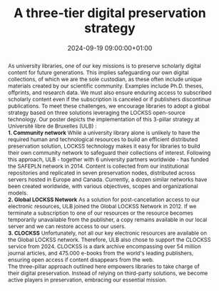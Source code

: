 ---
abstract: "As university libraries, one of our key missions is to preserve scholarly
  digital content for future generations.\nThis implies safeguarding our own digital
  collections, of which we are the sole custodian, as these often include unique materials
  created by our scientific community. Examples include Ph.D. theses, offprints, and
  research data.\nWe must also ensure enduring access to subscribed scholarly content
  even if the subscription is canceled or if publishers discontinue publications.
  \nTo meet these challenges, we encourage libraries to adopt a global strategy based
  on three solutions leveraging the LOCKSS open-source technology. \nOur poster depicts
  the implementation of this 3-pillar strategy at Université libre de Bruxelles (ULB)
  :\n\n**1. Community network**\nWhile a university library alone is unlikely to have
  the required human and technological resources to build an efficient distributed
  preservation solution, LOCKSS technology makes it easy for libraries to build their
  own community network to safeguard their collections of interest. \nFollowing this
  approach, ULB - together with 6 university partners worldwide - has funded the SAFEPLN
  network in 2014. \nContent is collected from our institutional repositories and
  replicated in seven preservation nodes, distributed across servers hosted in Europe
  and Canada.\nCurrently, a dozen similar networks have been created worldwide, with
  various objectives, scopes and organizational models.\n\n**2. Global LOCKSS Network**\nAs
  a solution for post-cancellation access to our electronic resources, ULB joined
  the Global LOCKSS Network in 2012.\nIf we terminate a subscription to one of our
  resources or the resource becomes temporarily unavailable from the publisher, a
  copy remains available in our local server and we can restore access to our users.\n\n**3.
  CLOCKSS**\nUnfortunately, not all our key electronic resources are available on
  the Global LOCKSS network. Therefore, ULB also chose to support the CLOCKSS service
  from 2024. \nCLOCKSS is a dark archive encompassing over 54 million journal articles,
  and 475.000 e-books from the world's leading publishers, ensuring open access if
  content disappears from the web.\n\nThe three-pillar approach outlined here empowers
  libraries to take charge of their digital preservation. Instead of relying on third-party
  solutions, we become active players in preservation, embracing our essential mission."
creators:
- Snowden Becker
- Alicia Wise
- Anthony Leroy
date: 2024-09-19 09:00:00+01:00
document_url: https://drive.google.com/file/d/1ba6l0lV5PQ3wo5k6k5dWb6Pq1Xei0nTa/view?usp=drive_link
grand_parent: iPRES
institutions: []
keywords:
- approaches to preservation
- start 2 preserve
landing_page_url: https://zenodo.org/records/13652938
language: eng
layout: publication
license: Creative Commons Attribution 4.0 (CC-BY-4.0)
notes_url: ''
parent: iPRES 2024
publication_type: poster
size: null
slides_url: ''
source_name: iPRES
stream_url: ''
title: A three-tier digital preservation strategy
year: 2024
---